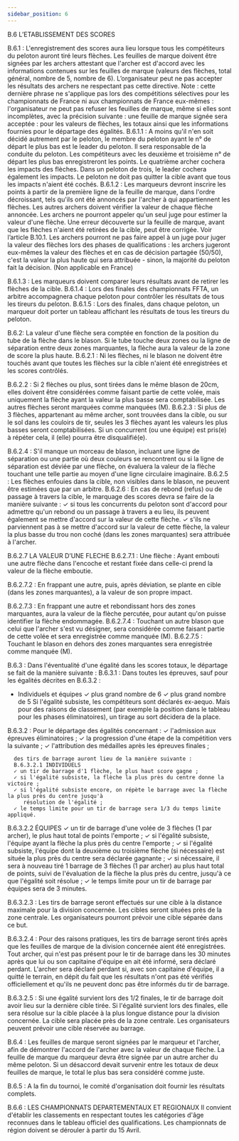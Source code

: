 ```yaml
---
sidebar_position: 6
---
```


B.6 L’ETABLISSEMENT DES SCORES

B.6.1 : L'enregistrement des scores aura lieu lorsque tous les compétiteurs du peloton auront tiré leurs
flèches. Les feuilles de marque doivent être signées par les archers attestant que l'archer est d'accord
avec les informations contenues sur les feuilles de marque (valeurs des flèches, total général, nombre de
5, nombre de 6). L’organisateur peut ne pas accepter les résultats des archers ne respectant pas cette
directive.
Note : cette dernière phrase ne s'applique pas lors des compétitions sélectives pour les championnats de
France ni aux championnats de France eux-mêmes : l'organisateur ne peut pas refuser les feuilles de
marque, même si elles sont incomplètes, avec la précision suivante : une feuille de marque signée sera
acceptée : pour les valeurs de flèches, les totaux ainsi que les informations fournies pour le départage des
égalités.
B.6.1.1 : A moins qu'il n'en soit décidé autrement par le peloton, le membre du peloton ayant le n° de départ
le plus bas est le leader du peloton. Il sera responsable de la conduite du peloton. Les compétiteurs avec
les deuxième et troisième n° de départ les plus bas enregistreront les points. Le quatrième archer cochera
les impacts des flèches. Dans un peloton de trois, le leader cochera également les impacts.
Le peloton ne doit pas quitter la cible avant que tous les impacts n'aient été cochés.
B.6.1.2 : Les marqueurs devront inscrire les points à partir de la première ligne de la feuille de marque,
dans l'ordre décroissant, tels qu'ils ont été annoncés par l'archer à qui appartiennent les flèches. Les autres
archers doivent vérifier la valeur de chaque flèche annoncée. Les archers ne pourront appeler qu'un seul
juge pour estimer la valeur d'une flèche. Une erreur découverte sur la feuille de marque, avant que les
flèches n'aient été retirées de la cible, peut être corrigée. Voir l’article B.10.1.
Les archers pourront ne pas faire appel à un juge pour juger la valeur des flèches lors des phases de
qualifications : les archers jugeront eux-mêmes la valeur des flèches et en cas de décision partagée
(50/50), c'est la valeur la plus haute qui sera attribuée - sinon, la majorité du peloton fait la décision.
(Non applicable en France)

B.6.1.3 : Les marqueurs doivent comparer leurs résultats avant de retirer les flèches de la cible.
B.6.1.4 : Lors des finales des championnats FFTA, un arbitre accompagnera chaque peloton pour contrôler
les résultats de tous les tireurs du peloton.
B.6.1.5 : Lors des finales, dans chaque peloton, un marqueur doit porter un tableau affichant les résultats
de tous les tireurs du peloton.

B.6.2: La valeur d'une flèche sera comptée en fonction de la position du tube de la flèche dans le blason. Si
le tube touche deux zones ou la ligne de séparation entre deux zones marquantes, la flèche aura la valeur
de la zone de score la plus haute.
B.6.2.1 : Ni les flèches, ni le blason ne doivent être touchés avant que toutes les flèches sur la cible n'aient
été enregistrées et les scores contrôlés.

B.6.2.2 : Si 2 flèches ou plus, sont tirées dans le même blason de 20cm, elles doivent être considérées
comme faisant partie de cette volée, mais uniquement la flèche ayant la valeur la plus basse sera
comptabilisée. Les autres flèches seront marquées comme manquées (M).
B.6.2.3 : Si plus de 3 flèches, appartenant au même archer, sont trouvées dans la cible, ou sur le sol dans
les couloirs de tir, seules les 3 flèches ayant les valeurs les plus basses seront comptabilisées. Si un
concurrent (ou une équipe) est pris(e) à répéter cela, il (elle) pourra être disqualifié(e).

B.6.2.4 : S'il manque un morceau de blason, incluant une ligne de séparation ou une partie où deux couleurs
se rencontrent ou si la ligne de séparation est déviée par une flèche, on évaluera la valeur de la flèche
touchant une telle partie au moyen d'une ligne circulaire imaginaire.
B.6.2.5 : Les flèches enfouies dans la cible, non visibles dans le blason, ne peuvent être estimées que par
un arbitre.
B.6.2.6 : En cas de rebond (refus) ou de passage à travers la cible, le marquage des scores devra se faire
de la manière suivante :
✓ si tous les concurrents du peloton sont d'accord pour admettre qu'un rebond ou un passage à
travers a eu lieu, ils peuvent également se mettre d'accord sur la valeur de cette flèche.
✓ s'ils ne parviennent pas à se mettre d'accord sur la valeur de cette flèche, la valeur la plus basse
du trou non coché (dans les zones marquantes) sera attribuée à l'archer.

B.6.2.7 LA VALEUR D’UNE FLECHE
B.6.2.7.1 : Une flèche :
Ayant embouti une autre flèche dans l'encoche et restant fixée dans celle-ci prend la valeur de la flèche
emboutie.

B.6.2.7.2 : En frappant une autre, puis, après déviation, se plante en cible (dans les zones marquantes), a
la valeur de son propre impact.

B.6.2.7.3 : En frappant une autre et rebondissant hors des zones marquantes, aura la valeur de la flèche
percutée, pour autant qu'on puisse identifier la flèche endommagée.
B.6.2.7.4 : Touchant un autre blason que celui que l'archer s'est vu désigner, sera considérée comme
faisant partie de cette volée et sera enregistrée comme manquée (M).
B.6.2.7.5 : Touchant le blason en dehors des zones marquantes sera enregistrée comme manquée (M).

B.6.3 : Dans l'éventualité d'une égalité dans les scores totaux, le départage se fait de la manière suivante :
B.6.3.1 : Dans toutes les épreuves, sauf pour les égalités décrites en B.6.3.2 :

- Individuels et équipes
  ✓ plus grand nombre de 6
  ✓ plus grand nombre de 5
  Si l'égalité subsiste, les compétiteurs sont déclarés ex-aequo. Mais pour des raisons de classement (par
  exemple la position dans le tableau pour les phases éliminatoires), un tirage au sort décidera de la place.

B.6.3.2 : Pour le départage des égalités concernant :
✓ l'admission aux épreuves éliminatoires ;
✓ la progression d'une étape de la compétition vers la suivante ;
✓ l'attribution des médailles après les épreuves finales ;

      des tirs de barrage auront lieu de la manière suivante :
      B.6.3.2.1 INDIVIDUELS
      ✓ un tir de barrage d'1 flèche, le plus haut score gagne ;
      ✓ si l'égalité subsiste, la flèche la plus près du centre donne la victoire ;
      ✓ si l'égalité subsiste encore, on répète le barrage avec la flèche la plus près du centre jusqu'à
         résolution de l'égalité ;
      ✓ le temps limite pour un tir de barrage sera 1/3 du temps limite appliqué.

B.6.3.2.2 ÉQUIPES
✓ un tir de barrage d'une volée de 3 flèches (1 par archer), le plus haut total de points l'emporte ;
✓ si l'égalité subsiste, l'équipe ayant la flèche la plus près du centre l'emporte ;
✓ si l'égalité subsiste, l'équipe dont la deuxième ou troisième flèche (si nécessaire) est située la plus
près du centre sera déclarée gagnante ;
✓ si nécessaire, il sera à nouveau tiré 1 barrage de 3 flèches (1 par archer) au plus haut total de
points, suivi de l'évaluation de la flèche la plus près du centre, jusqu'à ce que l'égalité soit résolue ;
✓ le temps limite pour un tir de barrage par équipes sera de 3 minutes.

B.6.3.2.3 : Les tirs de barrage seront effectués sur une cible à la distance maximale pour la division
concernée. Les cibles seront situées près de la zone centrale. Les organisateurs pourront prévoir une cible
séparée dans ce but.

B.6.3.2.4 : Pour des raisons pratiques, les tirs de barrage seront tirés après que les feuilles de marque de
la division concernée aient été enregistrées.
Tout archer, qui n'est pas présent pour le tir de barrage dans les 30 minutes après que lui ou son capitaine
d'équipe en ait été informé, sera déclaré perdant. L'archer sera déclaré perdant si, avec son capitaine
d'équipe, il a quitté le terrain, en dépit du fait que les résultats n'ont pas été vérifiés officiellement et qu'ils
ne peuvent donc pas être informés du tir de barrage.

B.6.3.2.5 : Si une égalité survient lors des 1/2 finales, le tir de barrage doit avoir lieu sur la dernière cible
tirée.
Si l'égalité survient lors des finales, elle sera résolue sur la cible placée à la plus longue distance pour la
division concernée. La cible sera placée près de la zone centrale. Les organisateurs peuvent prévoir une
cible réservée au barrage.

B.6.4 : Les feuilles de marque seront signées par le marqueur et l'archer, afin de démontrer l'accord de
l'archer avec la valeur de chaque flèche.
La feuille de marque du marqueur devra être signée par un autre archer du même peloton. Si un désaccord
devait survenir entre les totaux de deux feuilles de marque, le total le plus bas sera considéré comme juste.

B.6.5 : A la fin du tournoi, le comité d'organisation doit fournir les résultats complets.

B.6.6 : LES CHAMPIONNATS DEPARTEMENTAUX ET REGIONAUX
Il convient d'établir les classements en respectant toutes les catégories d'âge reconnues dans le tableau
officiel des qualifications.
Les championnats de région doivent se dérouler à partir du 15 Avril.
